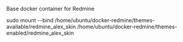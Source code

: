 Base docker container for Redmine 

sudo mount --bind /home/ubuntu/docker-redmine/themes-available/redmine_alex_skin /home/ubuntu/docker-redmine/themes-enabled/redmine_alex_skin
